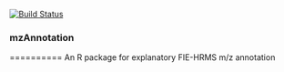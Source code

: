 [![Build Status](https://travis-ci.org/jasenfinch/mzAnnotation.svg)](https://travis-ci.org/jasenfinch/mzAnnotation)

### mzAnnotation
==========
An R package for explanatory FIE-HRMS m/z annotation
